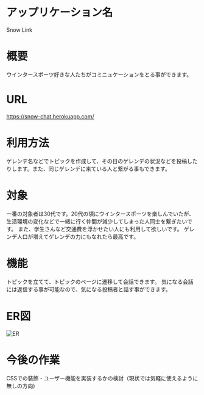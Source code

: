 # アップリケーション名
Snow Link

# 概要
ウインタースポーツ好きな人たちがコミニュケーションをとる事ができます。

# URL
https://snow-chat.herokuapp.com/

# 利用方法
ゲレンデ名などでトピックを作成して、その日のゲレンデの状況などを投稿したりします。また、同じゲレンデに来ている人と繋がる事もできます。

# 対象
一番の対象者は30代です。20代の頃にウインタースポーツを楽しんでいたが、生活環境の変化などで一緒に行く仲間が減少してしまった人同士を繋ぎたいです。
また、学生さんなど交通費を浮かせたい人にも利用して欲しいです。
ゲレンデ人口が増えてゲレンデの力にもなれたら最高です。

# 機能
トピックを立てて、トピックのページに遷移して会話できます。
気になる会話には返信する事が可能なので、気になる投稿者と話す事ができます。

# ER図
![ER](https://user-images.githubusercontent.com/71489332/110242163-2bb57180-7f98-11eb-826c-f59eb615a6a0.png)

# 今後の作業
CSSでの装飾・ユーザー機能を実装するかの検討（現状では気軽に使えるように無しの方向)
